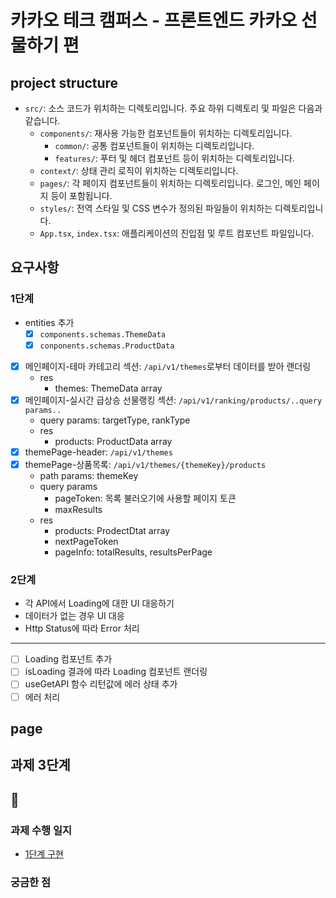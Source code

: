 # 카카오 테크 캠퍼스 - 프론트엔드 카카오 선물하기 편

## project structure

- `src/`: 소스 코드가 위치하는 디렉토리입니다. 주요 하위 디렉토리 및 파일은 다음과 같습니다.
  - `components/`: 재사용 가능한 컴포넌트들이 위치하는 디렉토리입니다.
    - `common/`: 공통 컴포넌트들이 위치하는 디렉토리입니다.
    - `features/`: 푸터 및 헤더 컴포넌트 등이 위치하는 디렉토리입니다.
  - `context/`: 상태 관리 로직이 위치하는 디렉토리입니다.
  - `pages/`: 각 페이지 컴포넌트들이 위치하는 디렉토리입니다. 로그인, 메인 페이지 등이 포함됩니다.
  - `styles/`: 전역 스타일 및 CSS 변수가 정의된 파일들이 위치하는 디렉토리입니다.
  - `App.tsx`, `index.tsx`: 애플리케이션의 진입점 및 루트 컴포넌트 파일입니다.

## 요구사항

### 1단계

- entities 추가
  - [x] `components.schemas.ThemeData`
  - [x] `conponents.schemas.ProductData`
- [x] 메인페이지-테마 카테고리 섹션: `/api/v1/themes`로부터 데이터를 받아 랜더링
  - res
    - themes: ThemeData array
- [x] 메인페이지-실시간 급상승 선물랭킹 섹션: `/api/v1/ranking/products/..query params..`
  - query params: targetType, rankType
  - res
    - products: ProductData array
- [x] themePage-header: `/api/v1/themes`
- [x] themePage-상품목록: `/api/v1/themes/{themeKey}/products`
  - path params: themeKey
  - query params
    - pageToken: 목록 불러오기에 사용할 페이지 토큰
    - maxResults
  - res
    - products: ProdectDtat array
    - nextPageToken
    - pageInfo: totalResults, resultsPerPage

### 2단계

- 각 API에서 Loading에 대한 UI 대응하기
- 데이터가 없는 경우 UI 대응
- Http Status에 따라 Error 처리

---

- [ ] Loading 컴포넌트 추가
- [ ] isLoading 결과에 따라 Loading 컴포넌트 랜더링
- [ ] useGetAPI 함수 리턴값에 에러 상태 추가
- [ ] 에러 처리

## page

## 과제 3단계

## 🎸

### 과제 수행 일지

- [1단계 구현](https://www.notion.so/Day-12-3431b41b37c9495f9a38e716b76dbc3c?pvs=4#60529c9431f742cca9f32f0abfb023a9)

### 궁금한 점
